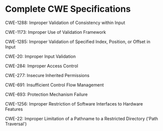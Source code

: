 

# Complete CWE Specifications

CWE-1288: Improper Validation of Consistency within Input

CWE-1173: Improper Use of Validation Framework

CWE-1285: Improper Validation of Specified Index, Position, or Offset in Input

CWE-20: Improper Input Validation

CWE-284: Improper Access Control

CWE-277: Insecure Inherited Permissions

CWE-691: Insufficient Control Flow Management

CWE-693: Protection Mechanism Failure

CWE-1256: Improper Restriction of Software Interfaces to Hardware Features

CWE-22: Improper Limitation of a Pathname to a Restricted Directory ('Path Traversal')
